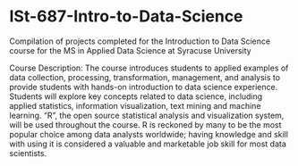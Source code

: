 # ISt-687-Intro-to-Data-Science

Compilation of projects completed for the Introduction to Data Science course for the MS in Applied Data Science at Syracuse University

Course Description: The course introduces students to applied examples of data collection, processing, transformation,
management, and analysis to provide students with hands-on introduction to data science
experience. Students will explore key concepts related to data science, including applied
statistics, information visualization, text mining and machine learning. “R”, the open source
statistical analysis and visualization system, will be used throughout the course. R is reckoned by
many to be the most popular choice among data analysts worldwide; having knowledge and skill
with using it is considered a valuable and marketable job skill for most data scientists.
